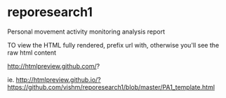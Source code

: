 # reporesearch1

Personal movement activity monitoring analysis report

TO view the HTML fully rendered, prefix url with, otherwise you'll see the 
raw html content

http://htmlpreview.github.com/?

ie.
http://htmlpreview.github.io/?https://github.com/vishm/reporesearch1/blob/master/PA1_template.html
